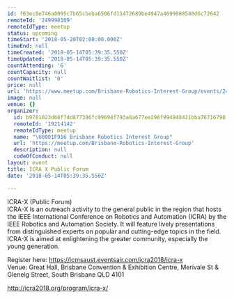 ```yaml
---
id: f63ec8e746a8095c7b65cbeba6506fd11472689be4947a4699888580d6c72642
remoteId: '249998109'
remoteIdType: meetup
status: upcoming
timeStart: '2018-05-20T02:00:00.000Z'
timeEnd: null
timeCreated: '2018-05-14T05:39:35.550Z'
timeUpdated: '2018-05-14T05:39:35.550Z'
countAttending: '6'
countCapacity: null
countWaitlist: '0'
price: null
url: 'https://www.meetup.com/Brisbane-Robotics-Interest-Group/events/249998109/'
image: null
venue: {}
organizer:
  id: b9781023d68f7dd877386fc09698f793a8a677ee296f994948421bba76716798
  remoteId: '19214142'
  remoteIdType: meetup
  name: "\U0001F916 Brisbane Robotics Interest Group"
  url: 'https://meetup.com/Brisbane-Robotics-Interest-Group'
  description: null
  codeOfConduct: null
layout: event
title: ICRA X Public Forum
date: '2018-05-14T05:39:35.550Z'

---
```

<p>ICRA-X (Public Forum)<br/>ICRA-X is an outreach activity to the general public in the region that hosts the IEEE International Conference on Robotics and Automation (ICRA) by the IEEE Robotics and Automation Society. It will feature lively presentations from distinguished experts on popular and cutting-edge topics in the field. ICRA-X is aimed at enlightening the greater community, especially the young generation.</p> <p>Register here: <a href="https://icmsaust.eventsair.com/icra2018/icra-x" class="linkified">https://icmsaust.eventsair.com/icra2018/icra-x</a><br/>Venue: Great Hall, Brisbane Convention &amp; Exhibition Centre, Merivale St &amp; Glenelg Street, South Brisbane QLD 4101</p> <p><a href="http://icra2018.org/program/icra-x/" class="linkified">http://icra2018.org/program/icra-x/</a></p>
